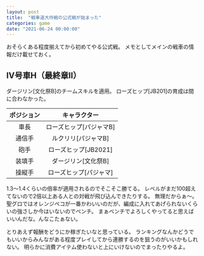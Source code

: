 ```yaml
---
layout: post
title:  "戦車道大作戦の公式戦が始まった"
categories: game
date: "2021-06-24 00:00:00"
---
```


おそらくある程度揃えてから初めてやる公式戦。
メモとしてメインの戦車の情報だけ載せておく。

## Ⅳ号車H（最終章Ⅱ）

ダージリン[文化祭B]のチームスキルを適用。
ローズヒップ[JB201]の育成は間に合わなかった。

|ポジション|キャラクター|
|:-:|:-:|
|車長|ローズヒップ[パジャマB]|
|通信手|ルクリリ[パジャマB]|
|砲手|ローズヒップ[JB2021]|
|装填手|ダージリン[文化祭B]|
|操縦手|ローズヒップ[パジャマ]|

1.3〜1.4くらいの倍率が適用されるのでそこそこ勝てる。
レベルがまだ100超えてないので2倍以上ある人との対戦が飛び込んできたりする。
無理だからぁ〜。
聖グロではオレンジペコが一番かわいいのだが、編成に入れてあげられないくらいの強さしか今はいないのでベンチ。
まぁベンチでよろしくやってると思えばいいんだな。んなこたぁない。

とりあえず報酬をどうにか稼ぎたいなと思っている。
ランキングなんかどうでもいいからみんながある程度プレイしてから連勝するのを狙うのがいいかもしれない。
明らかに消費アイテム使わないと上にいけないのでまったりやるよ。
